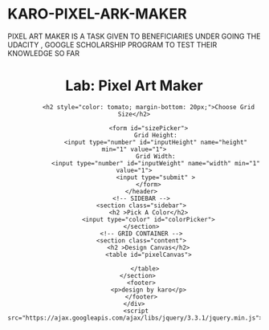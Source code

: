 # KARO-PIXEL-ARK-MAKER
PIXEL ART MAKER IS A TASK GIVEN TO BENEFICIARIES UNDER GOING THE UDACITY , GOOGLE SCHOLARSHIP PROGRAM TO TEST THEIR KNOWLEDGE SO FAR
<!DOCTYPE html>
<html>
<head>
    <title> karo Pixel Art Maker!</title>
    <link href="https://fonts.googleapis.com/css?family=Ubuntu:400,500,700" rel="stylesheet">
    <link rel="stylesheet" href="styles.css">
</head>
<body>
   <div class="wrapper">
        <header class="header">
            <h1><span class="orange">Lab: </span> <span class="skyblue">Pixel Art Maker</span></h1>
        
            <h2 style="color: tomato; margin-bottom: 20px;">Choose Grid Size</h2>
            
            <form id="sizePicker">
                Grid Height:
                <input type="number" id="inputHeight" name="height" min="1" value="1">
                Grid Width:
                <input type="number" id="inputWeight" name="width" min="1" value="1">
                <input type="submit" >
            </form>
        </header>
        <!-- SIDEBAR -->
        <section class="sidebar">
            <h2 >Pick A Color</h2>
            <input type="color" id="colorPicker">
        </section>
        <!-- GRID CONTAINER -->
        <section class="content">
            <h2 >Design Canvas</h2>
            <table id="pixelCanvas">

            </table>  
        </section>  
        <footer>
            <p>design by karo</p>
        </footer>
    </div>
     <script src="https://ajax.googleapis.com/ajax/libs/jquery/3.3.1/jquery.min.js">
</script>
    <script src="designs.js"></script>
</body>
</html>
